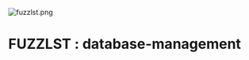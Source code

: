 ![fuzzlst.png](https://www.rbcafe.com/wp-content/uploads/fuzzlst.png "fuzzlst.png")

# FUZZLST : database-management

